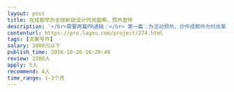 ```yaml
---                
layout: post       
title: 在成都举办全球新锐设计时尚盛典，预热宣传           
description: '</br>需要两篇PR通稿：</br> 第一篇：为活动预热，炒作成都作为时尚第三城的概念</br>一、大数据角度</br>1、通过大数据，从奢侈品、轻时尚、家居、休闲、化妆品等角度说明成都已经是仅此于北京、上海的时尚第三城；</br>2、普通用户阅读时尚相关数据的介绍</br>二、权威人士角度</br>1、从时尚人士角度表达对时尚的理解，以及对成都在时尚领域的观点</br>三、可能的其他角度</br>四、目标：引出成都作为时尚第三城的概念，通过数据、和权威人士角度，更加有说服力</br>五、相关数据如能找到最好，我们也会提供一些。</br>六、投放媒体：中国知名的时尚媒体（伊周、芭莎、海报等等）</br></br>第二篇：为活动后期宣传，持续升温成都第三城</br>一、围绕在成都的举办的新锐设计时尚盛典活动，对活动进行深度报道和分析。（活动会在年底举办）</br>二、投放媒体：时尚cosmo旗下杂志。</br>'     
contenturl: https://pro.lagou.com/project/274.html      
tags: [文案写作]            
salary: 3000元以下          
publish_time: 2016-10-26 16:20:49         
review: 2280人                   
apply: 5人                   
recommend: 4人                   
time_range: 1-3个月              
---                 
```

